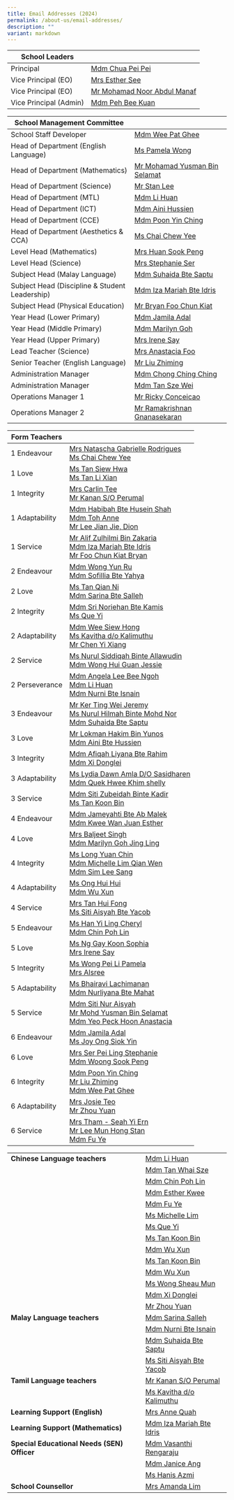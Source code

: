 ```yaml
---
title: Email Addresses (2024)
permalink: /about-us/email-addresses/
description: ""
variant: markdown
---
```

<!--### Email Addresses (2024)-->


| School Leaders |  |
|---|---|
| Principal  | [Mdm Chua Pei Pei](mailto:CHUA_Pei_Pei@moe.edu.sg) |
| Vice Principal (EO) | [Mrs Esther See](mailto:LING_Szengen@moe.edu.sg) |
| Vice Principal (EO)  | [Mr Mohamad Noor Abdul Manaf](mailto:Mohamad_Noor_ABDUL_MANAF@moe.edu.sg)  |
| Vice Principal (Admin)  | [Mdm Peh Bee Kuan](mailto:Peh_Bee_Kuan@moe.edu.sg)  |


| School Management Committee |  |
|---|---|
| School Staff Developer | [Mdm Wee Pat Ghee](mailto:wee_pat_ghee@moe.edu.sg) |
| Head of Department (English Language) | [Ms Pamela Wong](mailto:wong_pei_li_pamela@moe.edu.sg)  |
| Head of Department (Mathematics) | [Mr Mohamad Yusman Bin Selamat](mailto:mohamad_yusman_selamat@moe.edu.sg) |
| Head of Department (Science) | [Mr Stan Lee](mailto:lee_mun_hong@moe.edu.sg) |
| Head of Department (MTL) | [Mdm Li Huan](mailto:li_huan@moe.edu.sg) |
| Head of Department (ICT) | [Mdm Aini Hussien](mailto:aini_hussien@moe.edu.sg) |
| Head of Department (CCE) | [Mdm Poon Yin Ching](mailto:poon_yin_ching@moe.edu.sg) |
| Head of Department (Aesthetics &amp; CCA)  | [Ms Chai Chew Yee](mailto:chai_chew_yee@moe.edu.sg) |
| Level Head (Mathematics) | [Mrs Huan Sook Peng](mailto:woong_sook_peng@moe.edu.sg) |
| Level Head (Science)  | [Mrs Stephanie Ser](mailto:go_pei_ling@moe.edu.sg)  |
| Subject Head (Malay Language) | [Mdm Suhaida Bte Saptu](mailto:suhaida_saptu@moe.edu.sg) |
| Subject Head (Discipline &amp; Student Leadership) | [Mdm Iza Mariah Bte Idris](mailto:iza_mariah_idris@moe.edu.sg) |
| Subject Head (Physical Education) |[Mr Bryan Foo Chun Kiat](mailto:foo_chun_kiat_bryan@moe.edu.sg)  |
| Year Head (Lower Primary)  | [Mdm Jamila Adal](mailto:jamila_adal@moe.edu.sg) |
| Year Head (Middle Primary)   | [Mdm Marilyn Goh](mailto:marilyn_goh_jing_ling@moe.edu.sg)  |
| Year Head (Upper Primary) | [Mrs Irene Say](mailto:lee_siew_hui@moe.edu.sg) |
| Lead Teacher (Science) |[Mrs Anastacia Foo](mailto:yeo_peck_hoon_anastacia@moe.edu.sg) |
| Senior Teacher (English Language)  | [Mr Liu Zhiming](mailto:liu_zhiming@moe.edu.sg)  |
| Administration Manager  | [Mdm Chong Ching Ching](mailto:chong_ching_ching@schools.gov.sg) |
| Administration Manager | [Mdm Tan Sze Wei](mailto:tan_sze_wei@moe.edu.sg)  |
| Operations Manager 1| [Mr Ricky Conceicao](mailto:rudolph_conceicao@moe.edu.sg) |
| Operations Manager 2 | [Mr Ramakrishnan Gnanasekaran](mailto:ramakrishnan_gnanasekaran@moe.edu.sg) |

| Form Teachers |  |
|---|---|
| 1 Endeavour | [Mrs Natascha Gabrielle Rodrigues](mailto:natascha_gabrielle_nonis@moe.edu.sg)<br>[Ms Chai Chew Yee](mailto:chai_chew_yee@moe.edu.sg)  |
| 1 Love | [Ms Tan Siew Hwa](mailto:tan_siew_hwa@moe.edu.sg)<br>[Ms Tan Li Xian](mailto:tan_li_xian@moe.edu.sg) |
| 1 Integrity |[Mrs Carlin Tee](mailto:carlin_mulyati@moe.edu.sg)<br>[Mr Kanan S/O Perumal](mailto:kanan_perumal@moe.edu.sg) |
| 1 Adaptability |[Mdm Habibah Bte Husein Shah](mailto:habibah_husein_shah@moe.edu.sg)<br>[Mdm Toh Anne](mailto:toh_anne@moe.edu.sg)<br>[Mr Lee Jian Jie, Dion](mailto:lee_jian_jie_dion@moe.edu.sg)|
| 1 Service |[Mr Alif Zulhilmi Bin Zakaria](mailto:alif_zulhilmi_zakaria@moe.edu.sg)<br>[Mdm Iza Mariah Bte Idris](mailto:iza_mariah_idris@moe.edu.sg)<br>[Mr Foo Chun Kiat Bryan](mailto:foo_chun_kiat_bryan@moe.edu.sg)
| 2 Endeavour | [Mdm Wong Yun Ru ](mailto:wong_yun_ru_eleanor@moe.edu.sg)<br>[Mdm Sofillia Bte Yahya](mailto:sofilia_yahya@moe.edu.sg)<br> |
| 2 Love | [Ms Tan Qian Ni](mailto:tan_qian_ni@moe.edu.sg)<br>[Mdm Sarina Bte Salleh](mailto:sarina_salleh@moe.edu.sg)<br> |
| 2 Integrity |[Mdm Sri Noriehan Bte Kamis](mailto:sri_noriehan_kamis@moe.edu.sg)<br>[Ms Que Yi](mailto:que_yi@moe.edu.sg)|
| 2 Adaptability |[Mdm Wee Siew Hong](mailto:wee_siew_hong@moe.edu.sg)<br>[Ms Kavitha d/o Kalimuthu](mailto:kavitha_kalimuthu@moe.edu.sg)<br>[Mr Chen Yi Xiang](mailto:chen_yixiang@moe.edu.sg)<br> |
| 2 Service | [Ms Nurul Siddiqah Binte Allawudin](mailto:nurul_siddiqah_allawudin@moe.edu.sg)<br>[Mdm Wong Hui Guan Jessie](mailto:wong_hui_guan@moe.edu.sg)|
| 2 Perseverance |[Mdm Angela Lee Bee Ngoh](mailto:ang_bee_ngoh@moe.edu.sg)<br>[Mdm Li Huan](mailto:li_huan@moe.edu.sg)<br>[Mdm Nurni Bte Isnain](mailto:nurni_isnain@moe.edu.sg) |
| 3 Endeavour  | [Mr Ker Ting Wei Jeremy ](mailto:ker_ting_wei_jeremy@moe.edu.sg)<br>[Ms Nurul Hilmah Binte Mohd Nor](mailto:nurul_hilmah_mohamad_nor@moe.edu.sg)<br>[Mdm Suhaida Bte Saptu](mailto:suhaida_saptu@moe.edu.sg) |
| 3 Love |[Mr Lokman Hakim Bin Yunos](mailto:lokman_hakim_b_yunos@moe.edu.sg)<br>[Mdm Aini Bte Hussien](mailto:aini_hussien@moe.edu.sg)
| 3 Integrity |[Mdm Afiqah Liyana Bte Rahim](mailto:afiqah_liyana_rahim@moe.edu.sg)<br>[Mdm Xi Donglei](mailto:xi_donglei@moe.edu.sg)<br> |
| 3 Adaptability |[Ms Lydia Dawn Amla D/O Sasidharen](mailto:lydia_dawn_amla_sasidharen@moe.edu.sg)<br>[Mdm Quek Hwee Khim shelly](mailto:quek_hwee_khim_shelly@moe.edu.sg)<br>
| 3 Service | [Mdm Siti Zubeidah Binte Kadir](mailto:siti_zubeidah_kadir@moe.edu.sg)<br>[Ms Tan Koon Bin](mailto:tan_koon_bin@moe.edu.sg) |
| 4 Endeavour |[Mdm Jameyahti Bte Ab Malek](mailto:jameyahti_ab_malek@moe.edu.sg)<br>[Mdm Kwee Wan Juan Esther](mailto:kwee_wan_juan_esther@moe.edu.sg) |
| 4 Love | [Mrs Baljeet Singh](mailto:baljeet_kaur_grewal@moe.edu.sg)<br>[Mdm Marilyn Goh Jing Ling](mailto:marilyn_goh_jing_ling@moe.edu.sg) |
| 4 Integrity |[Ms Long Yuan Chin](mailto:long_yuan_chin_bernadette@moe.edu.sg)<br>[Mdm Michelle Lim Qian Wen](mailto:michelle_lim_qian_wen@moe.edu.sg)<br>[Mdm Sim Lee Sang](mailto:sim_lee_sang@moe.edu.sg) |
| 4 Adaptability |[Ms Ong Hui Hui](mailto:ong_hui_hui_a@moe.edu.sg)<br>[Mdm Wu Xun](mailto:wu_xun@moe.edu.sg)<br>|
| 4 Service |[Mrs Tan Hui Fong](lam_hui_fong@moe.edu.sg)<br>[Ms Siti Aisyah Bte Yacob](siti_aisyah_yacob@moe.edu.sg)<br> |
| 5 Endeavour | [Ms Han Yi Ling Cheryl](mailto:han_yi_ling_cheryl@moe.edu.sg)<br>[Mdm Chin Poh Lin](mailto:chin_poh_lin@moe.edu.sg)|
| 5 Love | [Ms Ng Gay Koon Sophia](mailto:sophia_ng_gay_koon@moe.edu.sg)<br>[Mrs Irene Say](mailto:lee_siew_hui@moe.edu.sg)<br>  |
| 5 Integrity | [Ms Wong Pei Li Pamela](mailto:wong_pei_li_pamela@moe.edu.sg)<br>[Mrs Alsree](mailto:alsree@moe.edu.sg)|
| 5 Adaptability | [Ms Bhairavi Lachimanan](mailto:bhairavi_lachimanan@moe.edu.sg)<br>[Mdm Nurliyana Bte Mahat](mailto:nurliyana_mahat@moe.edu.sg)|
| 5 Service | [Mdm Siti Nur Aisyah](mailto:siti_nur_aisyah@moe.edu.sg)<br>[Mr Mohd Yusman Bin Selamat](mailto:mohamad_yusman_selamat@moe.edu.sg)<br>[Mdm Yeo Peck Hoon Anastacia ](mailto:yeo_peck_hoon_anastacia@moe.edu.sg) |
| 6 Endeavour |[Mdm Jamila Adal](mailto:jamila_adal@moe.edu.sg)<br>[Ms Joy Ong Siok Yin](mailto:joy_ong_siok_yin@moe.edu.sg) |
| 6 Love | [Mrs Ser Pei Ling Stephanie ](mailto:go_pei_ling@moe.edu.sg)<br>[Mdm Woong Sook Peng](mailto:woong_sook_peng@moe.edu.sg)|
| 6 Integrity | [Mdm Poon Yin Ching](mailto:poon_yin_ching@moe.edu.sg)<br>[Mr Liu Zhiming](mailto:liu_zhiming@moe.edu.sg)<br>[Mdm Wee Pat Ghee](mailto:wee_pat_ghee@moe.edu.sg) |
| 6 Adaptability |[Mrs Josie Teo](mailto:hsieh_josie@moe.edu.sg) <br>[Mr Zhou Yuan](mailto:zhou_yuan@moe.edu.sg)|
| 6 Service | [Mrs Tham - Seah Yi Ern](mailto:seah_yi_ern@moe.edu.sg)<br>[Mr Lee Mun Hong Stan](mailto:lee_mun_hong@moe.edu.sg)<br>[Mdm Fu Ye](mailto:fu_ye@moe.edu.sg) |

|  |  |
|---|---|
| **Chinese Language teachers** | [Mdm Li Huan](mailto:li_huan@moe.edu.sg)  |
|   | [Mdm Tan Whai Sze](mailto:tan_whai_sze@moe.edu.sg) |
|   | [Mdm Chin Poh Lin](mailto:chin_poh_lin@moe.edu.sg) |
|   | [Mdm Esther Kwee](mailto:kwee_wan_juan_esther@moe.edu.sg) |
|   | [Mdm Fu Ye](mailto:fu_ye@moe.edu.sg) |
|   | [Ms Michelle Lim](mailto:michelle_lim_qian_wen@moe.edu.sg) |
|   | [Ms Que Yi](mailto:que_yi@moe.edu.sg) |
|   |[Ms Tan Koon Bin](mailto:tan_koon_bin@moe.edu.sg)  |
|   | [Mdm Wu Xun](mailto:wu_xun@moe.edu.sg) |
|   | [Ms Tan Koon Bin](mailto:tan_koon_bin@moe.edu.sg) |
|   | [Mdm Wu Xun](mailto:wu_xun@moe.edu.sg) |
|   | [Ms Wong Sheau Mun](mailto:wong_sheau_mun@moe.edu.sg)  |
|   | [Mdm Xi Donglei](mailto:xi_donglei@moe.edu.sg) |
|   | [Mr Zhou Yuan](mailto:zhou_yuan@moe.edu.sg) |
| **Malay Language teachers** | [Mdm Sarina Salleh](mailto:sarina_salleh@moe.edu.sg) |
|   | [Mdm Nurni Bte Isnain](mailto:nurni_isnain@moe.edu.sg) |
|   | [Mdm Suhaida Bte Saptu](mailto:suhaida_saptu@moe.edu.sg) |
|   | [Ms Siti Aisyah Bte Yacob](mailto:siti_aisyah_yacob@moe.edu.sg) |
| **Tamil Language teachers** | [Mr Kanan S/O Perumal](mailto:kanan_perumal@moe.edu.sg) |
|   | [Ms Kavitha d/o Kalimuthu](mailto:Kavitha_Kalimuthu@moe.edu.sg) |
| **Learning Support (English)** | [Mrs Anne Quah](mailto:toh_anne@moe.edu.sg) |
| **Learning Support (Mathematics)** | [Mdm Iza Mariah Bte Idris](mailto:iza_mariah_idris@moe.edu.sg) |
| **Special Educational Needs (SEN) Officer**   | [Mdm Vasanthi Rengaraju](mailto:rengaraju_vasanthi@moe.edu.sg) |
|   | [Mdm Janice Ang](mailto:ang_chia_tee@moe.edu.sg) |
|   | [Ms Hanis Azmi](mailto:hanis_azmi@moe.edu.sg) |
| **School Counsellor** | [Mrs Amanda Lim](mailto:amanda_lim_le_wei@moe.edu.sg) |